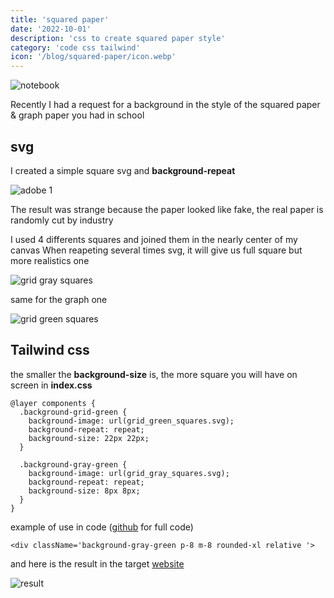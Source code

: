 ```yaml
---
title: 'squared paper'
date: '2022-10-01'
description: 'css to create squared paper style'
category: 'code css tailwind'
icon: '/blog/squared-paper/icon.webp'
---
```


![notebook](/blog/squared-paper/notebook.webp)

Recently I had a request for a background in the style of the squared paper & graph paper you had in school

## svg
I created a simple square svg and **background-repeat**

![adobe 1](/blog/squared-paper/adobe_1.webp)

The result was strange because the paper looked like fake, the real paper is randomly cut by industry

I used 4 differents squares and joined them in the nearly center of my canvas
When reapeting several times svg, it will give us full square but more realistics one

![grid gray squares](/blog/squared-paper/grid_gray_squares.svg)

same for the graph one

![grid green squares](/blog/squared-paper/grid_green_squares.svg)
  
## Tailwind css
    
the smaller the **background-size** is, the more square you will have on screen
in **index.css**
```
@layer components {
  .background-grid-green {
    background-image: url(grid_green_squares.svg);
    background-repeat: repeat;
    background-size: 22px 22px;
  }

  .background-gray-green {
    background-image: url(grid_gray_squares.svg);
    background-repeat: repeat;
    background-size: 8px 8px;
  }
}
```
example of use in code ([github](https://github.com/IPreferWater/cel-nextjs/blob/develop/components/tarifs/SquaredPaper.tsx) for full code)
```
<div className='background-gray-green p-8 m-8 rounded-xl relative '>
```

and here is the result in the target [website](https://www.clementinestla.com/)

![result](/blog/squared-paper/result.webp)